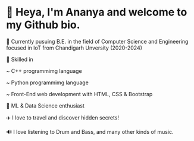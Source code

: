 # 👋 Heya, I'm Ananya and welcome to my Github bio.

📖 Currently pusuing B.E. in the field of Computer Science and Engineering focused in IoT from Chandigarh Unversity (2020-2024)

🦄 Skilled in 

~ C++ programmimg language

~ Python programmimg language

~ Front-End web development with HTML, CSS & Bootstrap
 
🤩 ML & Data Science enthusiast

✈️ I love to travel and discover hidden secrets!

🔊 I love listening to Drum and Bass, and many other kinds of music.


